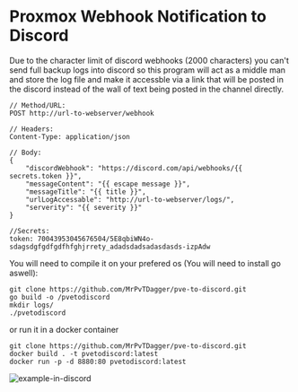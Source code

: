 # Proxmox Webhook Notification to Discord

Due to the character limit of discord webhooks (2000 characters) you can't send full backup logs into discord so this program will act as a middle man and store the log file and make it accessble via a link that will be posted in the discord instead of the wall of text being posted in the channel directly.

```
// Method/URL:
POST http://url-to-webserver/webhook

// Headers:
Content-Type: application/json

// Body:
{
    "discordWebhook": "https://discord.com/api/webhooks/{{ secrets.token }}",
    "messageContent": "{{ escape message }}",
    "messageTitle": "{{ title }}",
    "urlLogAccessable": "http://url-to-webserver/logs/",
    "serverity": "{{ severity }}"
}

//Secrets:
token: 70043953045676504/5E8qbiWN4o-sdagsdgfgdfgdfhfghjrrety_adadsdadsadasdasds-izpAdw
```

You will need to compile it on your prefered os (You will need to install go aswell):
```
git clone https://github.com/MrPvTDagger/pve-to-discord.git
go build -o /pvetodiscord
mkdir logs/
./pvetodiscord
```
or run it in a docker container
```
git clone https://github.com/MrPvTDagger/pve-to-discord.git
docker build . -t pvetodiscord:latest
docker run -p -d 8880:80 pvetodiscord:latest
```
![example-in-discord](https://cdn.oki.cx/files/fbxant9qwdovnem2n1oe527d5.png)
